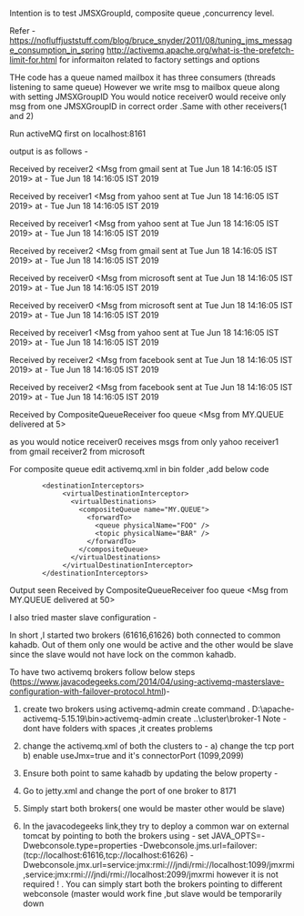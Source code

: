 Intention is to test JMSXGroupId, composite queue ,concurrency level.

Refer - https://nofluffjuststuff.com/blog/bruce_snyder/2011/08/tuning_jms_message_consumption_in_spring 
http://activemq.apache.org/what-is-the-prefetch-limit-for.html
for informaiton related to factory settings and options

THe code has a queue named mailbox
it has three consumers (threads listening to same queue)
However we write msg to mailbox queue along with setting JMSXGroupID
You would notice
receiver0 would receive only msg from one JMSXGroupID in correct order .Same with other receivers(1 and 2)

Run activeMQ first on localhost:8161

 output is as follows -
 
Received by receiver2 <Msg from gmail sent at Tue Jun 18 14:16:05 IST 2019> at - Tue Jun 18 14:16:05 IST 2019

Received by receiver1 <Msg from yahoo sent at Tue Jun 18 14:16:05 IST 2019> at - Tue Jun 18 14:16:05 IST 2019

Received by receiver1 <Msg from yahoo sent at Tue Jun 18 14:16:05 IST 2019> at - Tue Jun 18 14:16:05 IST 2019

Received by receiver2 <Msg from gmail sent at Tue Jun 18 14:16:05 IST 2019> at - Tue Jun 18 14:16:05 IST 2019

Received by receiver0 <Msg from microsoft sent at Tue Jun 18 14:16:05 IST 2019> at - Tue Jun 18 14:16:05 IST 2019

Received by receiver0 <Msg from microsoft sent at Tue Jun 18 14:16:05 IST 2019> at - Tue Jun 18 14:16:05 IST 2019

Received by receiver1 <Msg from yahoo sent at Tue Jun 18 14:16:05 IST 2019> at - Tue Jun 18 14:16:05 IST 2019

Received by receiver2 <Msg from facebook sent at Tue Jun 18 14:16:05 IST 2019> at - Tue Jun 18 14:16:05 IST 2019

Received by receiver2 <Msg from facebook sent at Tue Jun 18 14:16:05 IST 2019> at - Tue Jun 18 14:16:05 IST 2019

Received by CompositeQueueReceiver foo queue  <Msg from MY.QUEUE delivered at 5>

as you would notice
receiver0 receives msgs from only yahoo
receiver1 from gmail
receiver2 from microsoft


For composite queue edit activemq.xml in bin folder ,add below code

			<destinationInterceptors>
				 <virtualDestinationInterceptor>
				   <virtualDestinations>
					 <compositeQueue name="MY.QUEUE">
					   <forwardTo>
						 <queue physicalName="FOO" />
						 <topic physicalName="BAR" />
					   </forwardTo>
					 </compositeQueue>
				   </virtualDestinations>
				 </virtualDestinationInterceptor>
			</destinationInterceptors>

Output seen
Received by CompositeQueueReceiver foo queue  <Msg from MY.QUEUE delivered at 50>



I also tried master slave configuration -

In short ,I started two brokers (61616,61626) both connected to common kahadb. Out of them only one would be active
and the other would be slave since the slave would not have lock on the common kahadb.

To have two activemq brokers follow below steps
 (https://www.javacodegeeks.com/2014/04/using-activemq-masterslave-configuration-with-failover-protocol.html)-

1) create two brokers using activemq-admin create command .
D:\apache-activemq-5.15.19\bin>activemq-admin create ..\cluster\broker-1
Note - dont have folders with spaces ,it creates problems

2) change the activemq.xml of both the clusters to -
 a) change the tcp port
 b) enable useJmx=true and it's connectorPort (1099,2099)

3) Ensure both point to same kahadb by updating the below property -
        <persistenceAdapter>
            <kahaDB directory="D:/apache-activemq-5.15.9/kahadb"/>
        </persistenceAdapter>

3) Go to jetty.xml and change the port of one broker to 8171

4) Simply start both brokers( one would be master other would be slave)

5) In the javacodegeeks link,they try to deploy a common war on external tomcat by pointing to both the
brokers using -
set JAVA_OPTS=-Dwebconsole.type=properties -Dwebconsole.jms.url=failover:(tcp://localhost:61616,tcp://localhost:61626) -Dwebconsole.jmx.url=service:jmx:rmi:///jndi/rmi://localhost:1099/jmxrmi,service:jmx:rmi:///jndi/rmi://localhost:2099/jmxrmi
however it is not required ! .
You can simply start both the brokers pointing to different webconsole (master would work fine ,but slave would be temporarily down



